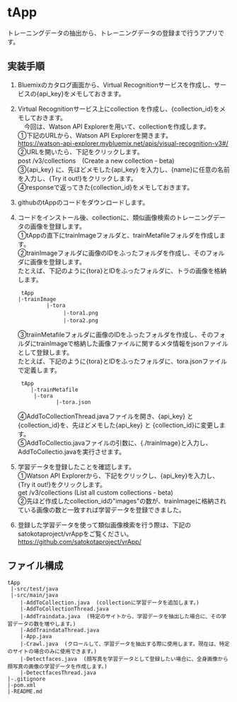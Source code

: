 # tApp
トレーニングデータの抽出から、トレーニングデータの登録まで行うアプリです。

## 実装手順
1. Bluemixのカタログ画面から、Virtual Recognitionサービスを作成し、サービスの{api_key}をメモしておきます。  
2. Virtual Recognitionサービス上にcollection を作成し、{collection_id}をメモしておきます。  
　今回は、Watson API Explorerを用いて、collectionを作成します。  
  ①下記のURLから、Watson API Explorerを開きます。  
    	https://watson-api-explorer.mybluemix.net/apis/visual-recognition-v3#/  
  ②URLを開いたら、下記をクリックします。  
    	post /v3/collections　(Create a new collection - beta)  
  ③{api_key} に、先ほどメモした{api_key} を入力し、{name}に任意の名前を入力し、{Try it out!}をクリックします。  
  ④responseで返ってきた{collection_id}をメモしておきます。  
3. githubのtAppのコードをダウンロードします。  
4. コードをインストール後、collectionに、類似画像検索のトレーニングデータの画像を登録します。    
  	①tAppの直下にtrainImageフォルダと、trainMetafileフォルダを作成します。  
  	②trainImageフォルダに画像のIDをふったフォルダを作成し、そのフォルダに画像を登録します。  
      たとえば、下記のように{tora}とIDをふったフォルダに、トラの画像を格納します。

		tApp
	   |-trainImage
	 	    	|-tora  
		　　    		|-tora1.png  
		　　    		|-tora2.png  

	③traiinMetafileフォルダに画像のIDをふったフォルダを作成し、そのフォルダにtrainImageで格納した画像ファイルに関するメタ情報をjsonファイルとして登録します。  
      たとえば、下記のように{tora}とIDをふったフォルダに、tora.jsonファイルで定義します。 
 
 		tApp
 	       |-trainMetafile
			|-tora
		    	   |-tora.json
  
  	④AddToCollectionThread.javaファイルを開き、{api_key} と {collection_id}を、先ほどメモした{api_key} と {collection_id}に変更します。   
  	⑤AddToCollectio.javaファイルの引数に、{./trainImage}と入力し、AddToCollectio.javaを実行させます。  
5. 学習データを登録したことを確認します。  
	①Watson API Explorerから、下記をクリックし、{api_key}を入力し、{Try it out!}をクリックします。  
   		get /v3/collections	(List all custom collections - beta)  
  	②先ほど作成したcollection_idの"images"の数が、trainImageに格納されている画像の数と一致すれば学習データを登録できました。  
6. 登録した学習データを使って類似画像検索を行う際は、下記のsatokotaproject/vrAppをご覧ください。  
		https://github.com/satokotaproject/vrApp/


## ファイル構成
	tApp
	 |-src/test/java
	 |-src/main/java
		|-AddToCollection.java  (collectionに学習データを追加します。)
		|-AddToCollectionThread.java	
		|-AddTraindata.java  (特定のサイトから、学習データを抽出した場合に、その学習データの数を増やします。)
		|-AddTraindataThread.java		
		|-App.java			
		|-Crawl.java  (クロールして、学習データを抽出する際に使用します。現在は、特定のサイトの場合のみに使用できます。)
		|-Detectfaces.java  (顔写真を学習データとして登録したい場合に、全身画像から顔写真の画像の学習データを作成します。)
		|-DetectfacesThread.java
	|-.gitignore
	|-pom.xml
	|-README.md



